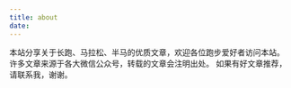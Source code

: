 ```yaml
---
title: about
date: 
---
```


本站分享关于长跑、马拉松、半马的优质文章，欢迎各位跑步爱好者访问本站。
许多文章来源于各大微信公众号，转载的文章会注明出处。
如果有好文章推荐，请联系我，谢谢。
